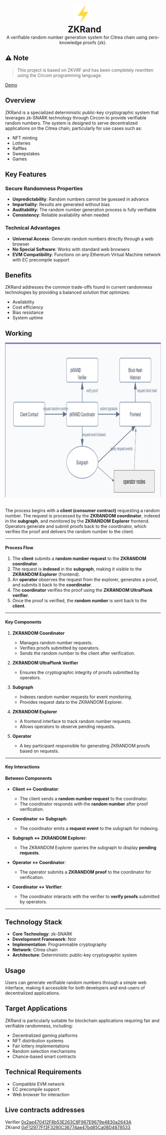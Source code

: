 <div align="center">
  <img src="images/light.png" alt="Lightning Bolt" width="60" height="60" />
  <h1 style="margin: 0; padding-left: 10px;">ZKRand</h1>
</div>


<div align="center">
A verifiable random number generation system for Citrea chain using zero-knowledge proofs (zk).
</div>

## ⚠️  Note
>  This project is based on ZKVRF and has been completely rewritten using the Circom programming language.

[Demo](https://youtu.be/gyRgzEJfRxo]) <br>
## Overview


ZKRand is a specialized deterministic public-key cryptographic system that leverages zk-SNARK technology through Circom to provide verifiable random numbers. The system is designed to serve decentralized applications on the Citrea chain, particularly for use cases such as:

- NFT minting
- Lotteries
- Raffles
- Sweepstakes
- Games

## Key Features

### Secure Randomness Properties

- **Unpredictability**: Random numbers cannot be guessed in advance
- **Impartiality**: Results are generated without bias
- **Auditability**: The random number generation process is fully verifiable
- **Consistency**: Reliable availability when needed

### Technical Advantages

- **Universal Access**: Generate random numbers directly through a web browser
- **No Special Software**: Works with standard web browsers
- **EVM Compatibility**: Functions on any Ethereum Virtual Machine network with EC precompile support

## Benefits

ZKRand addresses the common trade-offs found in current randomness technologies by providing a balanced solution that optimizes:

- Availability
- Cost efficiency
- Bias resistance
- System uptime

## Working
<img src="images/1.png" height="500"/>
<br> <br>

The process begins with a **client (consumer contract)** requesting a random number. The request is processed by the **ZKRANDOM coordinator**, indexed in the **subgraph**, and monitored by the **ZKRANDOM Explorer** frontend. Operators generate and submit proofs back to the coordinator, which verifies the proof and delivers the random number to the client.  

---

#### Process Flow  

1. The **client** submits a **random number request** to the **ZKRANDOM coordinator**.  
2. The request is **indexed** in the **subgraph**, making it visible to the **ZKRANDOM Explorer** (frontend).  
3. An **operator** observes the request from the explorer, generates a proof, and submits it back to the **coordinator**.  
4. The **coordinator** verifies the proof using the **ZKRANDOM UltraPlonk verifier**.  
5. Once the proof is verified, the **random number** is sent back to the **client**.  

---

#### Key Components  

1. **ZKRANDOM Coordinator**  
   - Manages random number requests.  
   - Verifies proofs submitted by operators.  
   - Sends the random number to the client after verification.  

2. **ZKRANDOM UltraPlonk Verifier**  
   - Ensures the cryptographic integrity of proofs submitted by operators.  

3. **Subgraph**  
   - Indexes random number requests for event monitoring.  
   - Provides request data to the ZKRANDOM Explorer.  

4. **ZKRANDOM Explorer**  
   - A frontend interface to track random number requests.  
   - Allows operators to observe pending requests.  

5. **Operator**  
   - A key participant responsible for generating ZKRANDOM proofs based on requests.  

---

#### Key Interactions  

#### Between Components  

- **Client ↔ Coordinator**:  
  - The client sends a **random number request** to the coordinator.  
  - The coordinator responds with the **random number** after proof verification.  

- **Coordinator ↔ Subgraph**:  
  - The coordinator emits a **request event** to the subgraph for indexing.  

- **Subgraph ↔ ZKRANDOM Explorer**:  
  - The ZKRANDOM Explorer queries the subgraph to display **pending requests**.  

- **Operator ↔ Coordinator**:  
  - The operator submits a **ZKRANDOM proof** to the coordinator for verification.  

- **Coordinator ↔ Verifier**:  
  - The coordinator interacts with the verifier to **verify proofs** submitted by operators.  

---

## Technology Stack

- **Core Technology**: zk-SNARK
- **Development Framework**: Noir
- **Implementation**: Programmable cryptography
- **Network**: Citrea chain
- **Architecture**: Deterministic public-key cryptographic system

## Usage

Users can generate verifiable random numbers through a simple web interface, making it accessible for both developers and end-users of decentralized applications.

## Target Applications

ZKRand is particularly suitable for blockchain applications requiring fair and verifiable randomness, including:

- Decentralized gaming platforms
- NFT distribution systems
- Fair lottery implementations
- Random selection mechanisms
- Chance-based smart contracts

## Technical Requirements

- Compatible EVM network
- EC precompile support
- Web browser for interaction

## Live contracts addresses

Verifier [0x2ae470412F8b53E263C8F967E9679e4830a2643A](https://explorer.testnet.citrea.xyz/address/0x2ae470412F8b53E263C8F967E9679e4830a2643A) <br>
ZKrand [0xF12977Ff3F3260C36774ae47bd85Ca08D4878533](https://explorer.testnet.citrea.xyz/address/0xF12977Ff3F3260C36774ae47bd85Ca08D4878533) <br>

<br>
